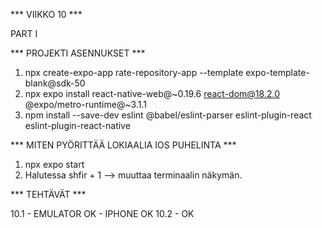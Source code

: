 *** VIIKKO 10 ***

PART I

*** PROJEKTI ASENNUKSET ***

1. npx create-expo-app rate-repository-app --template expo-template-blank@sdk-50
2. npx expo install react-native-web@~0.19.6 react-dom@18.2.0 @expo/metro-runtime@~3.1.1
3. npm install --save-dev eslint @babel/eslint-parser eslint-plugin-react eslint-plugin-react-native

*** MITEN PYÖRITTÄÄ LOKIAALIA IOS PUHELINTA ***

1. npx expo start
2. Halutessa shfir + 1 --> muuttaa terminaalin näkymän.

*** TEHTÄVÄT ***

10.1 - EMULATOR OK - IPHONE OK
10.2 - OK
